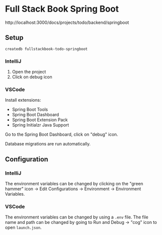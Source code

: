# Full Stack Book Spring Boot

http://localhost:3000/docs/projects/todo/backend/springboot

## Setup

```
createdb fullstackbook-todo-springboot
```

### IntelliJ

1. Open the project
2. Click on debug icon

### VSCode

Install extensions:
- Spring Boot Tools
- Spring Boot Dashboard
- Spring Boot Extension Pack
- Spring Initialzr Java Support

Go to the Spring Boot Dashboard, click on "debug" icon.

Database migrations are run automatically.

## Configuration

### IntelliJ

The environment variables can be changed by clicking on the "green hammer" icon -> Edit Configurations -> Environment -> Environment Variables.

### VSCode

The environment variables can be changed by using a `.env` file. The file name and path can be changed by going to Run and Debug -> "cog" icon to open `launch.json`.
